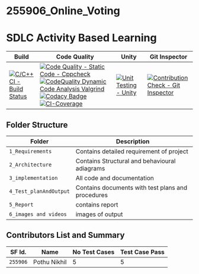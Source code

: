 # 255906_Online_Voting
# SDLC Activity Based Learning

Build | Code Quality | Unity | Git Inspector
|---------|------------|-----------|----------------
[![C/C++ CI - Build Status](https://github.com/PothuNikhil/255906_Online_Voting/actions/workflows/c-cpp.yml/badge.svg)](https://github.com/PothuNikhil/255906_Online_Voting/actions/workflows/c-cpp.yml)|[![Code Quality - Static Code - Cppcheck](https://github.com/PothuNikhil/255906_Online_Voting/actions/workflows/cppcheck.yml/badge.svg)](https://github.com/PothuNikhil/255906_Online_Voting/actions/workflows/cppcheck.yml) [![CodeQuality Dynamic Code Analysis Valgrind](https://github.com/PothuNikhil/255906_Online_Voting/actions/workflows/dynamic-code-quality.yml/badge.svg)](https://github.com/PothuNikhil/255906_Online_Voting/actions/workflows/dynamic-code-quality.yml) [![Codacy Badge](https://app.codacy.com/project/badge/Grade/f9c29bbc2cc64406b8962d9690a83231)](https://www.codacy.com/gh/PothuNikhil/255906_Online_Voting/dashboard?utm_source=github.com&amp;utm_medium=referral&amp;utm_content=PothuNikhil/255906_Online_Voting&amp;utm_campaign=Badge_Grade) [![CI-Coverage](https://github.com/PothuNikhil/255906_Online_Voting/actions/workflows/code_coverage.yml/badge.svg)](https://github.com/PothuNikhil/255906_Online_Voting/actions/workflows/code_coverage.yml)  |[![Unit Testing - Unity](https://github.com/PothuNikhil/255906_Online_Voting/actions/workflows/nik_unity.yml/badge.svg)](https://github.com/PothuNikhil/255906_Online_Voting/actions/workflows/nik_unity.yml) | [![Contribution Check - Git Inspector](https://github.com/PothuNikhil/255906_Online_Voting/actions/workflows/gitinspector.yml/badge.svg)](https://github.com/PothuNikhil/255906_Online_Voting/actions/workflows/gitinspector.yml)

## Folder Structure
Folder             | Description
-------------------| -----------------------------------------
`1_Requirements`   | Contains detailed requirement of project
`2_Architecture`   | Contains Structural and behavioural adiagrams
`3_implementation` | All code and documentation
`4_Test_planAndOutput`| Contains documents with test plans and procedures
`5_Report`          | contains report
`6_images and videos`|images of output

## Contributors List and Summary

SF Id. |  Name   |  No Test Cases|Test Case Pass
-------|---------|----------------|----------------
`255906` | Pothu Nikhil | 5  |5      
   
